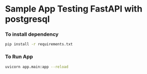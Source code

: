 # Sample App Testing FastAPI with postgresql


### To install dependency

```sh
pip install -r requirements.txt
```


### To Run App

```sh
uvicorn app.main:app --reload
```